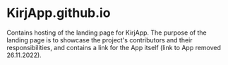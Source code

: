 # KirjApp.github.io

Contains hosting of the landing page for KirjApp.
The purpose of the landing page is to showcase the project's contributors and their responsibilities, and contains a link for the App itself (link to App removed 26.11.2022).
